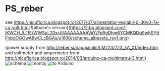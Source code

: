# PS_reber
see https://nicuflorica.blogspot.ro/2017/07/alimentator-reglabil-0-30v0-7a-cu-volt.html
![albase's version}(https://2.bp.blogspot.com/-IKWCH_5_1fE/WWSuL20xrJI/AAAAAAAAVaY/Fp9gDhm6YCMKQDq9whSYttFnbgOGOwA8wCLcBGAs/s1600/schema_albasete_rev1.png)

(power supply from http://reber.si/napajalniki/LM723/723_3A_01/index.htm and voltmeter and ampermeter from  http://nicuflorica.blogspot.ro/2014/03/arduino-ca-multimetru-3.html)
![schema](https://github.com/tehniq3/PS_reber/blob/master/reber_si_psu_schematic.png?raw=true)
![montaj](https://github.com/tehniq3/PS_reber/blob/master/reber_si_psu_boardfull.png?raw=true)
![to Arduino](https://github.com/tehniq3/PS_reber/blob/master/ps_arduino_rev2.png?raw=true)
